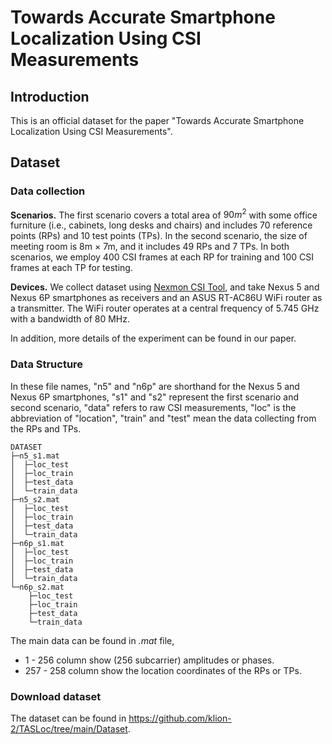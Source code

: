 # Towards Accurate Smartphone Localization Using CSI Measurements

## Introduction

This is an official dataset for the paper "Towards Accurate Smartphone Localization Using CSI Measurements".

## Dataset

### Data collection

**Scenarios.** The first scenario covers a total area of $90m^2$ with some office furniture (i.e., cabinets, long desks and chairs) and includes 70 reference points (RPs) and 10 test points (TPs). In the second scenario, the size of meeting room is 8m $\times$ 7m, and it includes 49 RPs and 7 TPs. In both scenarios, we employ 400 CSI frames at each RP for training and 100 CSI frames at each TP for testing.

**Devices.** We collect dataset using [Nexmon CSI Tool](https://github.com/seemoo-lab/nexmon_csi), and take Nexus 5 and Nexus 6P smartphones as receivers and an ASUS RT-AC86U WiFi router as a transmitter. The WiFi router operates at a central frequency of 5.745 GHz with a bandwidth of 80 MHz.

In addition, more details of the experiment can be found in our paper.

### Data Structure

In these file names, "n5" and "n6p" are shorthand for the Nexus 5 and Nexus 6P smartphones, "s1" and "s2" represent the first scenario and second scenario, "data" refers to raw CSI measurements, "loc" is the abbreviation of "location", "train" and "test" mean the data collecting from the RPs and TPs.

```
DATASET
├─n5_s1.mat
│  ├─loc_test
│  ├─loc_train
│  ├─test_data
│  └─train_data
├─n5_s2.mat
│  ├─loc_test
│  ├─loc_train
│  ├─test_data
│  └─train_data
├─n6p_s1.mat
│  ├─loc_test
│  ├─loc_train
│  ├─test_data
│  └─train_data
└─n6p_s2.mat
    ├─loc_test
    ├─loc_train
    ├─test_data
    └─train_data
```

The main data can be found in *.mat* file,
- 1 - 256 column show (256 subcarrier) amplitudes or phases.
- 257 - 258 column show the location coordinates of the RPs or TPs.

### Download dataset

The dataset can be found in https://github.com/klion-2/TASLoc/tree/main/Dataset.
